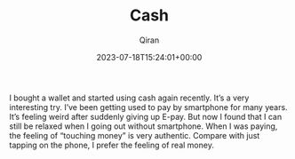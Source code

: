 ﻿---
title: Cash
author: Qiran
type: post
date: 2023-07-18T15:24:01+00:00
aliases: ["/cash/"]
autoshare_autoshare_for_twitter:
  - 1
autoshare_tweet-allow-image:
  - yes
autoshare_tweet_accounts:
  - 'a:1:{i:0;s:18:"731881692575739904";}'
autoshare_status:
  - 'a:1:{i:0;a:4:{s:6:"status";s:9:"published";s:10:"twitter_id";i:1681323952415870976;s:6:"handle";s:9:"qiran_liu";s:10:"created_at";s:25:"2023-07-18T15:24:02+00:00";}}'
categories:
  - Life        
---
I bought a wallet and started using cash again recently.
It&#8217;s a very interesting try. I&#8217;ve been getting used to pay by smartphone for many years. It&#8217;s feeling weird after suddenly giving up E-pay. But now I found that I can still be relaxed when I going out without smartphone.
When I was paying, the feeling of &#8220;touching money&#8221; is very authentic. Compare with just tapping on the phone, I prefer the feeling of real money.
